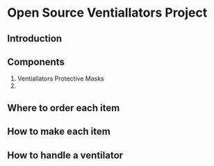 # Open Source Ventiallators Project


## Introduction



## Components

1. Ventiallators Protective Masks
2. 

## Where to order each item



## How to make each item




## How to handle a ventilator 
